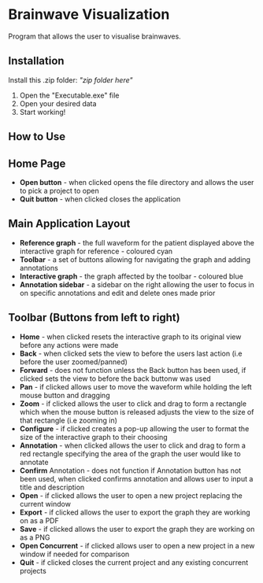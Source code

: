 **Brainwave Visualization**
===========================
Program that allows the user to visualise brainwaves.

**Installation**
----------------
Install this .zip folder:   *"zip folder here"*
1.  Open the "Executable.exe" file
2.  Open your desired data
3.  Start working!
    
**How to Use**
--------------
Home Page
--------------
*  **Open button** - when clicked opens the file directory and allows the user to pick a project to open
*  **Quit button** - when clicked closes the application

Main Application Layout
--------------
*  **Reference graph** - the full waveform for the patient displayed above the interactive graph for reference - coloured cyan
*  **Toolbar** - a set of buttons allowing for navigating the graph and adding annotations
*  **Interactive graph** - the graph affected by the toolbar - coloured blue
*  **Annotation sidebar** - a sidebar on the right allowing the user to focus in on specific annotations and edit and delete ones made prior

Toolbar (Buttons from left to right)
--------------
*  **Home** - when clicked resets the interactive graph to its original view before any actions were made
*  **Back** - when clicked sets the view to before the users last action (i.e before the user zoomed/panned)
*  **Forward** - does not function unless the Back button has been used, if clicked sets the view to before the back buttonw was used
*  **Pan** - if clicked allows user to move the waveform while holding the left mouse button and dragging
*  **Zoom** - if clicked allows the user to click and drag to form a rectangle which when the mouse button is released adjusts the view to the size of that rectangle (i.e zooming in)
*  **Configure** - if clicked creates a pop-up allowing the user to format the size of the interactive graph to their choosing
*  **Annotation** - when clicked allows the user to click and drag to form a red rectangle specifying the area of the graph the user would like to annotate
*  **Confirm** Annotation - does not function if Annotation button has not been used, when clicked confirms annotation and allows user to input a title and description
*  **Open** - if clicked allows the user to open a new project replacing the current window
*  **Export** - if clicked allows the user to export the graph they are working on as a PDF
*  **Save** - if clicked allows the user to export the graph they are working on as a PNG
*  **Open Concurrent** - if clicked allows user to open a new project in a new window if needed for comparison
*  **Quit** - if clicked closes the current project and any existing concurrent projects